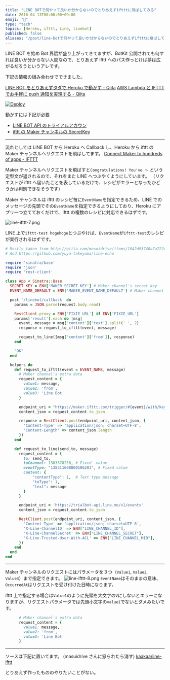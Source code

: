 ```yaml
---
title: "LINE BOTで何やって良いか分からないのでとりあえずiftttに飛ばしてみる"
date: 2016-04-13T00:00:00+09:00
emoji: "📣"
type: "tech"
topics: [Heroku, ifttt, Line, linebot]
published: false
aliases: "/post/line-botで何やって良いか分からないのでとりあえずiftttに飛ばしてみる"
---
```


LINE BOT を始め Bot 界隈が盛り上がってきてますが、BotKit 公開されても何すれば良いか分からない人間なので、とりあえず ifttt へのパス作っとけば夢は広がるだろうというアレです。

下記の情報の組み合わせでできました。

[LINE BOT をとりあえずタダで Heroku で動かす - Qiita](http://qiita.com/yuya_takeyama/items/0660a59d13e2cd0b2516)
[AWS Lambda と IFTTT でお手軽に push 通知を実現する - Qiita](http://qiita.com/kawahiro311/items/41dca04fe899d4d142d9)

[![Deploy](https://www.herokucdn.com/deploy/button.svg)](https://dashboard.heroku.com/new?button-url=https%3A%2F%2Fgithub.com%2Fkaakaa%2Fline-ifttt&template=https%3A%2F%2Fgithub.com%2Fkaakaa%2Fline-ifttt)

動かすには下記が必要

- [LINE BOT API のトライアルアカウン](https://business.line.me/services/products/4/introduction)
- [ifttt の Maker チャンネルの SecretKey](https://ifttt.com/maker)

---

流れとしては LINE BOT から Heroku へ Callback し、Heroku から ifttt の Maker チャンネルへリクエストを飛ばしてます。
[Connect Maker to hundreds of apps - IFTTT](https://ifttt.com/maker)

Maker チャンネルへリクエストを飛ばすと`Congratulations! You've ～` という定型文が返されるので、それをまた LINE へつぶやくようにしています。
（リクエストが ifttt へ届いたことを表しているだけで、レシピがエラーとなったかどうかは判別できなそうです）

Maker チャンネルは ifttt のレシピ毎に`EventName`を指定できるため、LINE でのメッセージの先頭でその`EventName`を指定できるようにしており、Heroku にアプリ一つ立てておくだけで、ifttt の複数のレシピに対応できるはずです。

![line-ifttt-7.png](https://qiita-image-store.s3.amazonaws.com/0/9891/20b58a7c-f787-9d79-6a0c-c3d07da018b5.png)

LINE 上で`ifttt-test hogehoge`とつぶやけば、`EventName`が`ifttt-test`のレシピが実行されるはずです。

```rb:app.rb
# Mostly taken from http://qiita.com/masuidrive/items/1042d93740a7a72242a3
# And https://github.com/yuya-takeyama/line-echo

require 'sinatra/base'
require 'json'
require 'rest-client'

class App < Sinatra::Base
  SECRET_KEY = ENV['MAKER_SECRET_KEY'] # Maker channel's secret key
  EVENT_NAME_DEFAULT = ENV['MAKER_EVENT_NAME_DEFAULT'] # Maker channel's default event name

  post '/linebot/callback' do
    params = JSON.parse(request.body.read)

    RestClient.proxy = ENV['FIXIE_URL'] if ENV['FIXIE_URL']
    params['result'].each do |msg|
      event, message = msg['content']['text'].split(' ', 2)
      response = request_to_ifttt(event, message)

      request_to_line([msg['content']['from']], response)
    end

    "OK"
  end

  helpers do
    def request_to_ifttt(event = EVENT_NAME, message)
      # Maker channel's extra data
      request_content = {
        value1: message,
        value2: 'from',
        value3: 'Line Bot'
      }

      endpoint_uri = "https://maker.ifttt.com/trigger/#{event}/with/key/#{SECRET_KEY}"
      content_json = request_content.to_json

      response = RestClient.post(endpoint_uri, content_json, {
        'Content-Type' => 'application/json; charset=UTF-8',
        'Content-Length' => content_json.length
      })
    end

    def request_to_line(send_to, message)
      request_content = {
        to: send_to,
        toChannel: 1383378250, # Fixed  value
        eventType: "138311608800106203", # Fixed value
        content: {
            "contentType": 1,  # Text type message
            "toType": 1,
            "text": message
        }
      }

      endpoint_uri = 'https://trialbot-api.line.me/v1/events'
      content_json = request_content.to_json

      RestClient.post(endpoint_uri, content_json, {
        'Content-Type' => 'application/json; charset=UTF-8',
        'X-Line-ChannelID' => ENV["LINE_CHANNEL_ID"],
        'X-Line-ChannelSecret' => ENV["LINE_CHANNEL_SECRET"],
        'X-Line-Trusted-User-With-ACL' => ENV["LINE_CHANNEL_MID"],
      })
    end
  end
end
```

---

Maker チャンネルのリクエストにはパラメータを３つ（`Value1`, `Value2`, `Value3`）まで指定できます。
![line-ifttt-8.png](https://qiita-image-store.s3.amazonaws.com/0/9891/a3e22ceb-38d6-506b-f897-0ed1c6de704e.png)
`EventName`はそのままの意味、`OccurredAt`はリクエストを受け付けた日時になります。

ifttt 上で指定する場合は`Value1`のように先頭を大文字の`V`にしないとエラーになりますが、リクエストパラメータでは先頭小文字の`value1`でないとダメみたいです。

```rb
      # Maker channel's extra data
      request_content = {
        value1: message,
        value2: 'from',
        value3: 'Line Bot'
      }
```

---

ソースは下記に置いてます。 (masuidrive さんに怒られたら消す)
[kaakaa/line-ifttt](https://github.com/kaakaa/line-ifttt)

とりあえず作ったもののやりたいことがない。

